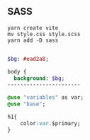 ## SASS

```console
yarn create vite
mv style.css style.scss
yarn add -D sass
```

```sass

$bg: #ead2a8;

body {
  background: $bg;
-----------------------

@use "variables" as var;
@use "base";

h1{
    color:var.$primary;
}
```
